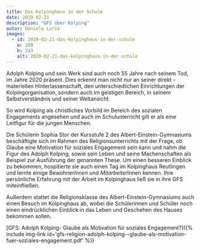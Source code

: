 ```yaml
---
title: Das Kolpinghaus in der Schule
date: 2020-02-21
description: "GFS über Kolping"
autor: Daniela Lurie
images:
  - id: 2020-02-21-das-kolpinghaus-in-der-schule
    w: 208
    h: 243
    alt: 2020-02-21-das-kolpinghaus-in-der-schule
---
```


Adolph Kolping und sein Werk sind auch noch 55 Jahre nach seinem Tod, im Jahre 2020 präsent. Dies erkennt man nicht nur an seiner direkt - materiellen Hinterlassenschaft, den unterschiedlichen Einrichtungen der Kolpingorganisation, sondern auch im geistigen Bereich, in seinem Selbstverständnis und seiner Weltansicht.

So wird Kolping als christliches Vorbild im Bereich des sozialen Engagements angesehen und auch im Schulunterricht gilt er als eine Leitfigur für die jungen Menschen.

Die Schülerin Sophia Stor der Kursstufe 2 des Albert-Einstein-Gymnasiums beschäftigte sich im Rahmen des Religionsunterrichts mit der Frage, ob Glaube eine Motivation für soziales Engagement sein kann und nahm die Figur des Adolph Kolping, sowie sein Leben und seine Machenschaften als Beispiel zur Ausführung der genannten These. Um einen besseren Einblick zu bekommen, hospitierte sie auch einen Tag im Kolpinghaus Reutlingen und lernte einige Bewohner*Innen und Mitarbeiter*Innen kennen. Ihre persönliche Erfahrung mit der Arbeit im Kolpinghaus ließ sie in ihre GFS miteinfließen.

Außerdem stattet die Religionsklasse des Albert-Einstein-Gymnasiums auch einen Besuch im Kolpinghaus ab, wobei die Schülerinnen und Schüler noch einen eindrücklichen Einblick in das Leben und Geschehen des Hauses bekommen sollen.

[GFS: Adolph Kolping-
Glaube als Motivation für soziales Engagement?]({% include img-link id='gfs-religion-adolph-kolping--glaube-als-motivation-fuer-soziales-engagement.pdf' %})
